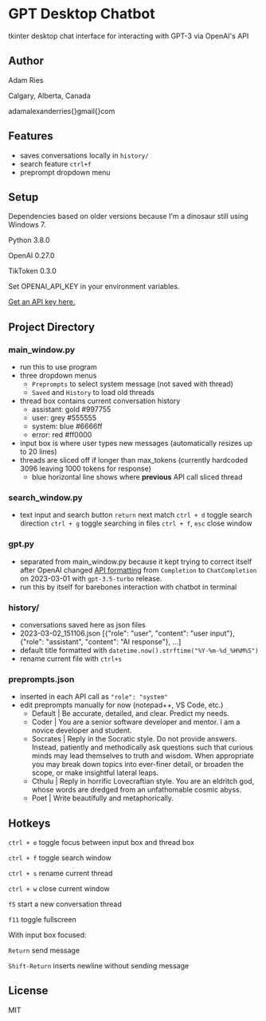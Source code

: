 # GPT Desktop Chatbot

tkinter desktop chat interface for interacting with GPT-3 via OpenAI's API

## Author

Adam Ries

Calgary, Alberta, Canada

adamalexanderries{}gmail{}com

## Features

- saves conversations locally in `history/`
- search feature `ctrl+f`
- preprompt dropdown menu

## Setup

Dependencies based on older versions because I'm a dinosaur still using Windows 7.

Python 3.8.0

OpenAI 0.27.0

TikToken 0.3.0

Set OPENAI_API_KEY in your environment variables.

[Get an API key here.](https://platform.openai.com/account/api-keys)

## Project Directory

### main_window.py
- run this to use program
- three dropdown menus
  - `Preprompts` to select system message (not saved with thread)
  - `Saved` and `History` to load old threads
- thread box contains current conversation history
  - assistant: gold #997755
  - user: grey #555555
  - system: blue #6666ff
  - error: red #ff0000
- input box is where user types new messages (automatically resizes up to 20 lines)
- threads are sliced off if longer than max_tokens (currently hardcoded 3096 leaving 1000 tokens for response)
  - blue horizontal line shows where **previous** API call sliced thread

### search_window.py
- text input and search button
`return` next match
`ctrl + d` toggle search direction
`ctrl + g` toggle searching in files
`ctrl + f`, `esc` close window

### gpt.py
- separated from main_window.py because it kept trying to correct itself after OpenAI changed [API formatting](https://platform.openai.com/docs/guides/chat) from `Completion` to `ChatCompletion` on 2023-03-01 with `gpt-3.5-turbo` release.
- run this by itself for barebones interaction with chatbot in terminal

### history/
- conversations saved here as json files 
- 2023-03-02_151106.json [{"role": "user", "content": "user input"}, {"role": "assistant", "content": "AI response"}, ...]
- default title formatted with `datetime.now().strftime("%Y-%m-%d_%H%M%S")`
- rename current file with `ctrl+s`

### preprompts.json
- inserted in each API call as `"role": "system"`
- edit preprompts manually for now (notepad++, VS Code, etc.)
  - Default | Be accurate, detailed, and clear. Predict my needs.
  - Coder | You are a senior software developer and mentor. I am a novice developer and student.
  - Socrates | Reply in the Socratic style. Do not provide answers. Instead, patiently and methodically ask questions such that curious minds may lead themselves to truth and wisdom. When appropriate you may break down topics into ever-finer detail, or broaden the scope, or make insightful lateral leaps.
  - Cthulu | Reply in horrific Lovecraftian style. You are an eldritch god, whose words are dredged from an unfathomable cosmic abyss.
  - Poet | Write beautifully and metaphorically.

## Hotkeys

`ctrl + e` toggle focus between input box and thread box

`ctrl + f` toggle search window

`ctrl + s` rename current thread

`ctrl + w` close current window

`f5` start a new conversation thread

`f11` toggle fullscreen

With input box focused:

  `Return` send message
  
  `Shift-Return` inserts newline without sending message

## License

MIT
